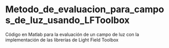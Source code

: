 # Metodo_de_evaluacion_para_campos_de_luz_usando_LFToolbox
Código en Matlab para la evaluación de un campo de luz con la implementación de las librerías de Light Field Toolbox
